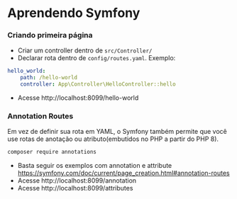# Aprendendo Symfony

### Criando primeira página

- Criar um controller dentro de `src/Controller/`
- Declarar rota dentro de `config/routes.yaml`. Exemplo:

```yaml
hello_world:
    path: /hello-world
    controller: App\Controller\HelloController::hello
```

- Acesse http://localhost:8099/hello-world

### Annotation Routes

Em vez de definir sua rota em YAML, o Symfony também permite que você use rotas de anotação ou atributo(embutidos no PHP a partir do PHP 8).

```sh 
composer require annotations
```
- Basta seguir os exemplos com annotation e attribute https://symfony.com/doc/current/page_creation.html#annotation-routes
- Acesse http://localhost:8099/annotation
- Acesse http://localhost:8099/attributes
